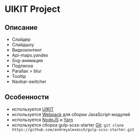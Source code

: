 # UIKIT Project

## Описание
* Слайдер
* Слайдшоу
* Видеоконтент
* Api-maps.yandex
* Svg-анимация
* Подписка
* Parallax > blur
* Tooltip
* Navbar-switcher

## Особенности
* используется [UIKIT](https://github.com/uikit/uikit)
* используется [Webpack](https://webpack.js.org/) для сборки JavaScript-модулей
* используется [NodeJS](https://nodejs.org/en/) и [Yarn](https://yarnpkg.com/en/docs/install)
* используется сборка gulp-scss-starter [Git](https://git-scm.com/downloads): ```git clone https://github.com/andreyalexeich/gulp-scss-starter.git```

